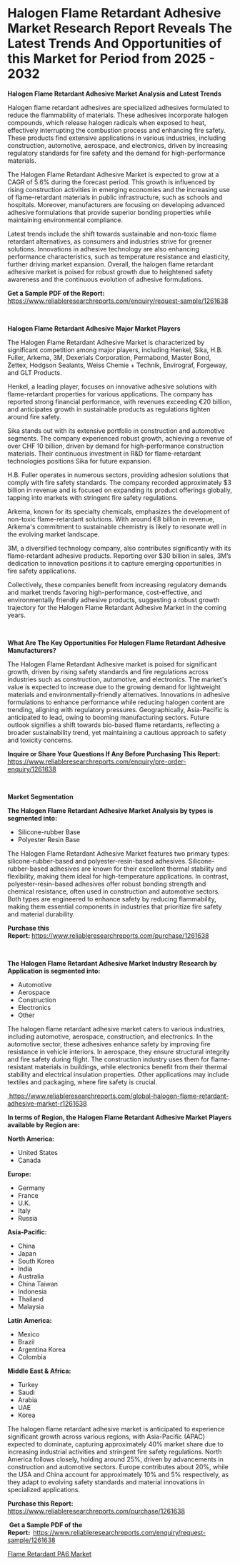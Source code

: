 <p><h1>Halogen Flame Retardant Adhesive Market Research Report Reveals The Latest Trends And Opportunities of this Market for Period from 2025 - 2032</h1></p><p><strong>Halogen Flame Retardant Adhesive Market Analysis and Latest Trends</strong></p>
<p><p>Halogen flame retardant adhesives are specialized adhesives formulated to reduce the flammability of materials. These adhesives incorporate halogen compounds, which release halogen radicals when exposed to heat, effectively interrupting the combustion process and enhancing fire safety. These products find extensive applications in various industries, including construction, automotive, aerospace, and electronics, driven by increasing regulatory standards for fire safety and the demand for high-performance materials.</p><p>The Halogen Flame Retardant Adhesive Market is expected to grow at a CAGR of 5.6% during the forecast period. This growth is influenced by rising construction activities in emerging economies and the increasing use of flame-retardant materials in public infrastructure, such as schools and hospitals. Moreover, manufacturers are focusing on developing advanced adhesive formulations that provide superior bonding properties while maintaining environmental compliance. </p><p>Latest trends include the shift towards sustainable and non-toxic flame retardant alternatives, as consumers and industries strive for greener solutions. Innovations in adhesive technology are also enhancing performance characteristics, such as temperature resistance and elasticity, further driving market expansion. Overall, the halogen flame retardant adhesive market is poised for robust growth due to heightened safety awareness and the continuous evolution of adhesive formulations.</p></p>
<p><strong>Get a Sample PDF of the Report:&nbsp;</strong> <a href="https://www.reliableresearchreports.com/enquiry/request-sample/1261638?utm_campaign=2253&utm_medium=2&utm_source=Github&utm_content=ia&utm_term=03042025&utm_id=halogen-flame-retardant-adhesive">https://www.reliableresearchreports.com/enquiry/request-sample/1261638</a></p>
<p>&nbsp;</p>
<p><strong>Halogen Flame Retardant Adhesive Major Market Players</strong></p>
<p><p>The Halogen Flame Retardant Adhesive Market is characterized by significant competition among major players, including Henkel, Sika, H.B. Fuller, Arkema, 3M, Dexerials Corporation, Permabond, Master Bond, Zettex, Hodgson Sealants, Weiss Chemie + Technik, Envirograf, Forgeway, and GLT Products. </p><p>Henkel, a leading player, focuses on innovative adhesive solutions with flame-retardant properties for various applications. The company has reported strong financial performance, with revenues exceeding €20 billion, and anticipates growth in sustainable products as regulations tighten around fire safety.</p><p>Sika stands out with its extensive portfolio in construction and automotive segments. The company experienced robust growth, achieving a revenue of over CHF 10 billion, driven by demand for high-performance construction materials. Their continuous investment in R&D for flame-retardant technologies positions Sika for future expansion.</p><p>H.B. Fuller operates in numerous sectors, providing adhesion solutions that comply with fire safety standards. The company recorded approximately $3 billion in revenue and is focused on expanding its product offerings globally, tapping into markets with stringent fire safety regulations.</p><p>Arkema, known for its specialty chemicals, emphasizes the development of non-toxic flame-retardant solutions. With around €8 billion in revenue, Arkema's commitment to sustainable chemistry is likely to resonate well in the evolving market landscape.</p><p>3M, a diversified technology company, also contributes significantly with its flame-retardant adhesive products. Reporting over $30 billion in sales, 3M’s dedication to innovation positions it to capture emerging opportunities in fire safety applications.</p><p>Collectively, these companies benefit from increasing regulatory demands and market trends favoring high-performance, cost-effective, and environmentally friendly adhesive products, suggesting a robust growth trajectory for the Halogen Flame Retardant Adhesive Market in the coming years.</p></p>
<p>&nbsp;</p>
<p><strong>What Are The Key Opportunities For Halogen Flame Retardant Adhesive Manufacturers?</strong></p>
<p><p>The Halogen Flame Retardant Adhesive market is poised for significant growth, driven by rising safety standards and fire regulations across industries such as construction, automotive, and electronics. The market's value is expected to increase due to the growing demand for lightweight materials and environmentally-friendly alternatives. Innovations in adhesive formulations to enhance performance while reducing halogen content are trending, aligning with regulatory pressures. Geographically, Asia-Pacific is anticipated to lead, owing to booming manufacturing sectors. Future outlook signifies a shift towards bio-based flame retardants, reflecting a broader sustainability trend, yet maintaining a cautious approach to safety and toxicity concerns.</p></p>
<p><strong>Inquire or Share Your Questions If Any Before Purchasing This Report:</strong> <a href="https://www.reliableresearchreports.com/enquiry/pre-order-enquiry/1261638?utm_campaign=2253&utm_medium=2&utm_source=Github&utm_content=ia&utm_term=03042025&utm_id=halogen-flame-retardant-adhesive">https://www.reliableresearchreports.com/enquiry/pre-order-enquiry/1261638</a></p>
<p>&nbsp;</p>
<p><strong>Market Segmentation</strong></p>
<p><strong>The Halogen Flame Retardant Adhesive Market Analysis by types is segmented into:</strong></p>
<p><ul><li>Silicone-rubber Base</li><li>Polyester Resin Base</li></ul></p>
<p><p>The Halogen Flame Retardant Adhesive Market features two primary types: silicone-rubber-based and polyester-resin-based adhesives. Silicone-rubber-based adhesives are known for their excellent thermal stability and flexibility, making them ideal for high-temperature applications. In contrast, polyester-resin-based adhesives offer robust bonding strength and chemical resistance, often used in construction and automotive sectors. Both types are engineered to enhance safety by reducing flammability, making them essential components in industries that prioritize fire safety and material durability.</p></p>
<p><strong>Purchase this Report:&nbsp;</strong><a href="https://www.reliableresearchreports.com/purchase/1261638?utm_campaign=2253&utm_medium=2&utm_source=Github&utm_content=ia&utm_term=03042025&utm_id=halogen-flame-retardant-adhesive">https://www.reliableresearchreports.com/purchase/1261638</a></p>
<p>&nbsp;</p>
<p><strong>The Halogen Flame Retardant Adhesive Market Industry Research by Application is segmented into:</strong></p>
<p><ul><li>Automotive</li><li>Aerospace</li><li>Construction</li><li>Electronics</li><li>Other</li></ul></p>
<p><p>The halogen flame retardant adhesive market caters to various industries, including automotive, aerospace, construction, and electronics. In the automotive sector, these adhesives enhance safety by improving fire resistance in vehicle interiors. In aerospace, they ensure structural integrity and fire safety during flight. The construction industry uses them for flame-resistant materials in buildings, while electronics benefit from their thermal stability and electrical insulation properties. Other applications may include textiles and packaging, where fire safety is crucial.</p></p>
<p><a href="https://www.reliableresearchreports.com/global-halogen-flame-retardant-adhesive-market-r1261638?utm_campaign=2253&utm_medium=2&utm_source=Github&utm_content=ia&utm_term=03042025&utm_id=halogen-flame-retardant-adhesive">&nbsp;https://www.reliableresearchreports.com/global-halogen-flame-retardant-adhesive-market-r1261638</a></p>
<p><strong>In terms of Region, the Halogen Flame Retardant Adhesive Market Players available by Region are:</strong></p>
<p>
    <p> <strong> North America: </strong>
        <ul>
            <li>United States</li>
            <li>Canada</li>
        </ul>
        </p> 
    <p> <strong> Europe: </strong>
        <ul>
            <li>Germany</li>
            <li>France</li>
            <li>U.K.</li>
            <li>Italy</li>
            <li>Russia</li>
        </ul>
        </p> 
    <p> <strong> Asia-Pacific: </strong>
        <ul>
            <li>China</li>
            <li>Japan</li>
            <li>South Korea</li>
            <li>India</li>
            <li>Australia</li>
            <li>China Taiwan</li>
            <li>Indonesia</li>
            <li>Thailand</li>
            <li>Malaysia</li>
        </ul>
        </p> 
    <p> <strong> Latin America: </strong>
        <ul>
            <li>Mexico</li>
            <li>Brazil</li>
            <li>Argentina Korea</li>
            <li>Colombia</li>
        </ul>
        </p> 
    <p> <strong> Middle East & Africa: </strong>
        <ul>
            <li>Turkey</li>
            <li>Saudi</li>
            <li>Arabia</li>
            <li>UAE</li>
            <li>Korea</li>
        </ul>
    </p>
    </p>
<p><p>The halogen flame retardant adhesive market is anticipated to experience significant growth across various regions, with Asia-Pacific (APAC) expected to dominate, capturing approximately 40% market share due to increasing industrial activities and stringent fire safety regulations. North America follows closely, holding around 25%, driven by advancements in construction and automotive sectors. Europe contributes about 20%, while the USA and China account for approximately 10% and 5% respectively, as they adapt to evolving safety standards and material innovations in specialized applications.</p></p>
<p><strong>Purchase this Report: </strong><a href="https://www.reliableresearchreports.com/purchase/1261638?utm_campaign=2253&utm_medium=2&utm_source=Github&utm_content=ia&utm_term=03042025&utm_id=halogen-flame-retardant-adhesive">https://www.reliableresearchreports.com/purchase/1261638</a></p>
<p>&nbsp;<strong>Get a Sample PDF of the Report:&nbsp;&nbsp;</strong><a href="https://www.reliableresearchreports.com/enquiry/request-sample/1261638?utm_campaign=2253&utm_medium=2&utm_source=Github&utm_content=ia&utm_term=03042025&utm_id=halogen-flame-retardant-adhesive">https://www.reliableresearchreports.com/enquiry/request-sample/1261638</a></p>
<p><strong></strong></p>
<p><p><a href="https://github.com/petbigbeepjn/Market-Research-Report-List-2/blob/main/flame-retardant-pa6-market.md?utm_campaign=2253&utm_medium=2&utm_source=Github&utm_content=ia&utm_term=03042025&utm_id=halogen-flame-retardant-adhesive">Flame Retardant PA6 Market</a></p></p>